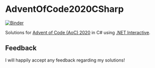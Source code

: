 # AdventOfCode2020CSharp
[![Binder](https://mybinder.org/badge_logo.svg)](https://mybinder.org/v2/gh/oddrationale/AdventOfCode2020CSharp/main?urlpath=lab)

Solutions for [Advent of Code (AoC) 2020](https://adventofcode.com/2020) in C# using [.NET Interactive](https://github.com/dotnet/interactive).

## Feedback

I will happily accept any feedback regarding my solutions!
